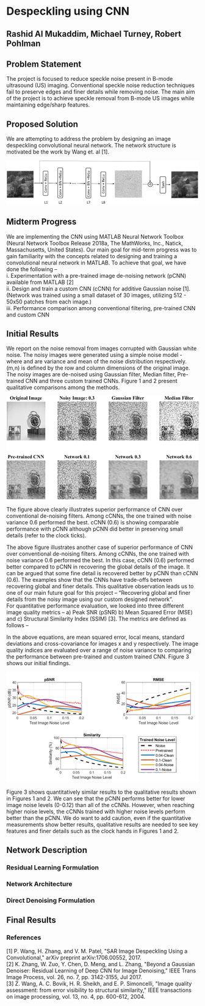 [flowchart1]: https://github.com/mturney2/CS-766-CNN-Image-Despeckling-/blob/master/Images/Picture1.png
[flowchart2]: https://github.com/mturney2/CS-766-CNN-Image-Despeckling-/blob/master/Images/Picture5.png
[flowchart3]: https://github.com/mturney2/CS-766-CNN-Image-Despeckling-/blob/master/Images/Picture6.png
[multiplicative1]: https://github.com/mturney2/CS-766-CNN-Image-Despeckling-/blob/master/Images/clock/07_Speckle_Clock.jpg
[multiplicative1_zoomed]: https://github.com/mturney2/CS-766-CNN-Image-Despeckling-/blob/master/Images/clock/07_Speckle_Clock_Faces.jpg
[multiplicative2]: https://github.com/mturney2/CS-766-CNN-Image-Despeckling-/blob/master/Images/Picture8.jpg
[additive1]: https://github.com/mturney2/CS-766-CNN-Image-Despeckling-/blob/master/Images/Picture2.png
[additive2]: https://github.com/mturney2/CS-766-CNN-Image-Despeckling-/blob/master/Images/Picture3.png
[additive_plot]: https://github.com/mturney2/CS-766-CNN-Image-Despeckling-/blob/master/Images/Picture4.png
[multiplicative_plot]: https://github.com/mturney2/CS-766-CNN-Image-Despeckling-/blob/master/Images/Picture7.png



# Despeckling using CNN
## Rashid Al Mukaddim, Michael Turney, Robert Pohlman

## Problem Statement
The project is focused to reduce speckle noise present in B-mode ultrasound (US) imaging. Conventional speckle noise reduction techniques fail to preserve edges and finer details while removing noise. The main aim of the project is to achieve speckle removal from B-mode US images while maintaining edge/sharp features.  

## Proposed Solution
We are attempting to address the problem by designing an image despeckling convolutional neural network. The network structure is motivated be the work by Wang et. al [1].

![flowchart1]

## Midterm Progress
We are implementing the CNN using MATLAB Neural Network Toolbox (Neural Network Toolbox Release 2018a, The MathWorks, Inc., Natick,     Massachusetts, United States). Our main goal for mid-term progress was to gain familiarity with the concepts related to designing and   training a convolutional neural network in MATLAB. To achieve that goal, we have done the following –  
i.	Experimentation with a pre-trained image de-noising network (pCNN) available from MATLAB [2]  
ii.	Design and train a custom CNN (cCNN) for additive Gaussian noise [1]. (Network was trained using a small dataset of 30 images,   utilizing 512 - 50x50 patches from each image.)  
iii.	Performance comparison among conventional filtering, pre-trained CNN and custom CNN  

## Initial Results
We report on the noise removal from images corrupted with Gaussian white noise. The noisy images were generated using a simple noise model -   where  and   are variance and mean of the noise distribution respectively. (m,n) is defined by the row and column dimensions of the original image. The noisy images are de-noised using Gaussian filter, Median filter, Pre-trained CNN and three custom trained CNNs. Figure 1 and 2 present qualitative comparisons among the methods. 

![additive1]

The figure above clearly illustrates superior performance of CNN over conventional de-noising filters. Among cCNNs, the one trained with noise variance 0.6 performed the best. cCNN (0.6) is showing comparable performance with pCNN although pCNN did better in preserving small details (refer to the clock ticks). 


The above figure illustrates another case of superior performance of CNN over conventional de-noising filters. Among cCNNs, the one trained with noise variance 0.6 performed the best. In this case, cCNN (0.6) performed better compared to pCNN in recovering the global details of the image. It can be argued that some fine detail is recovered better by pCNN than cCNN (0.6). 
The examples show that the CNNs have trade-offs between recovering global and finer details. This qualitative observation leads us to one of our main future goal for this project – “Recovering global and finer details from the noisy image using our custom designed network”.  
For quantitative performance evaluation, we looked into three different image quality metrics – a) Peak SNR (pSNR) b) Mean Squared Error (MSE) and c) Structural Similarity Index (SSIM) [3]. The metrics are defined as follows –


In the above equations,   are mean squared error, local means, standard deviations and cross-covariance for images x and y respectively. The image quality indices are evaluated over a range of noise variance to comparing the performance between pre-trained and custom trained CNN. Figure 3 shows our initial findings.

![multiplicative_plot]

Figure 3 shows quantitatively similar results to the qualitative results shown in Figures 1 and 2. We can see that the pCNN performs better for lower image noise levels (0-0.12) than all of the cCNNs. However, when reaching higher noise levels, the cCNNs trained with higher noise levels perform better than the pCNN. We do want to add caution, even if the quantitative measurements show better results, qualitative results are needed to see key features and finer details such as the clock hands in Figures 1 and 2.

## Network Description
### Residual Learning Formulation

### Network Architecture

### Direct Denoising Formulation


## Final Results


### References
[1]	P. Wang, H. Zhang, and V. M. Patel, "SAR Image Despeckling Using a Convolutional," arXiv preprint arXiv:1706.00552, 2017.  
[2]	K. Zhang, W. Zuo, Y. Chen, D. Meng, and L. Zhang, "Beyond a Gaussian Denoiser: Residual Learning of Deep CNN for Image Denoising,"   IEEE Trans Image Process, vol. 26, no. 7, pp. 3142-3155, Jul 2017.  
[3]	Z. Wang, A. C. Bovik, H. R. Sheikh, and E. P. Simoncelli, "Image quality assessment: from error visibility to structural similarity,"  IEEE transactions on image processing, vol. 13, no. 4, pp. 600-612, 2004.

